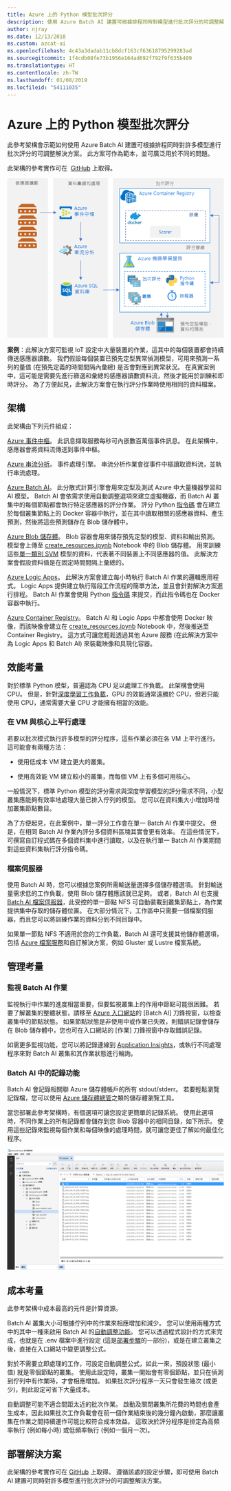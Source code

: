 ```yaml
---
title: Azure 上的 Python 模型批次評分
description: 使用 Azure Batch AI 建置可根據排程同時對模型進行批次評分的可調整解決方案。
author: njray
ms.date: 12/13/2018
ms.custom: azcat-ai
ms.openlocfilehash: 4c43a3dadab11cb8dcf163cf63618795299283ad
ms.sourcegitcommit: 1f4cdb08fe73b1956e164ad692f792f9f635b409
ms.translationtype: HT
ms.contentlocale: zh-TW
ms.lasthandoff: 01/08/2019
ms.locfileid: "54111035"
---
```

# <a name="batch-scoring-of-python-models-on-azure"></a>Azure 上的 Python 模型批次評分

此參考架構會示範如何使用 Azure Batch AI 建置可根據排程同時對許多模型進行批次評分的可調整解決方案。 此方案可作為範本，並可廣泛用於不同的問題。

此架構的參考實作可在  [GitHub][github] 上取得。

![Azure 上的 Python 模型批次評分](./_images/batch-scoring-python.png)

**案例**：此解決方案可監視 IoT 設定中大量裝置的作業，這其中的每個裝置都會持續傳送感應器讀數。 我們假設每個裝置已預先定型異常偵測模型，可用來預測一系列的量值 (在預先定義的時間間隔內彙總) 是否會對應到異常狀況。 在真實案例中，這可能是需要先進行篩選和彙總的感應器讀數資料流，然後才能用於訓練和即時評分。 為了方便起見，此解決方案會在執行評分作業時使用相同的資料檔案。

## <a name="architecture"></a>架構

此架構由下列元件組成：

[Azure 事件中樞][event-hubs]。 此訊息擷取服務每秒可內嵌數百萬個事件訊息。 在此架構中，感應器會將資料流傳送到事件中樞。

[Azure 串流分析][stream-analytics]。 事件處理引擎。 串流分析作業會從事件中樞讀取資料流，並執行串流處理。

[Azure Batch AI][batch-ai]。 此分散式計算引擎會用來定型及測試 Azure 中大量機器學習和 AI 模型。 Batch AI 會依需求使用自動調整選項來建立虛擬機器，而 Batch AI 叢集中的每個節點都會執行特定感應器的評分作業。 評分 Python [指令碼][python-script] 會在建立於每個叢集節點上的 Docker 容器中執行，並在其中讀取相關的感應器資料、產生預測，然後將這些預測儲存在 Blob 儲存體中。

[Azure Blob 儲存體][storage]。 Blob 容器會用來儲存預先定型的模型、資料和輸出預測。 模型會上傳至 [create\_resources.ipynb][create-resources] Notebook 中的 Blob 儲存體。 用來訓練這些[單一類別 SVM][one-class-svm] 模型的資料，代表著不同裝置上不同感應器的值。 此解決方案會假設資料值是在固定時間間隔上彙總的。

[Azure Logic Apps][logic-apps]。 此解決方案會建立每小時執行 Batch AI 作業的邏輯應用程式。 Logic Apps 提供建立執行階段工作流程的簡單方法，並且會針對解決方案進行排程。 Batch AI 作業會使用 Python [指令碼][script] 來提交，而此指令碼也在 Docker 容器中執行。

[Azure Container Registry][acr]。 Batch AI 和 Logic Apps 中都會使用 Docker 映像，而該映像會建立在 [create\_resources.ipynb][create-resources] Notebook 中，然後推送至 Container Registry。 這方式可讓您輕鬆透過其他 Azure 服務 (在此解決方案中為 Logic Apps 和 Batch AI) 來裝載映像和具現化容器。

## <a name="performance-considerations"></a>效能考量

對於標準 Python 模型，普遍認為 CPU 足以處理工作負載。 此架構會使用 CPU。 但是，針對[深度學習工作負載][deep]，GPU 的效能通常遠勝於 CPU，但若只能使用 CPU，通常需要大量 CPU 才能擁有相當的效能。

### <a name="parallelizing-across-vms-vs-cores"></a>在 VM 與核心上平行處理

若要以批次模式執行許多模型的評分程序，這些作業必須在各 VM 上平行進行。 這可能會有兩種方法：

* 使用低成本 VM 建立更大的叢集。

* 使用高效能 VM 建立較小的叢集，而每個 VM 上有多個可用核心。

一般情況下，標準 Python 模型的評分需求與深度學習模型的評分需求不同，小型叢集應能夠有效率地處理大量已排入佇列的模型。 您可以在資料集大小增加時增加叢集節點數目。

為了方便起見，在此案例中，單一評分工作會在單一 Batch AI 作業中提交。 但是，在相同 Batch AI 作業內評分多個資料區塊其實會更有效率。 在這些情況下，可撰寫自訂程式碼在多個資料集中進行讀取，以及在執行單一 Batch AI 作業期間對這些資料集執行評分指令碼。

### <a name="file-servers"></a>檔案伺服器

使用 Batch AI 時，您可以根據您案例所需輸送量選擇多個儲存體選項。 針對輸送量需求低的工作負載，使用 Blob 儲存體應該就已足夠。 或者，Batch AI 也支援 [Batch AI 檔案伺服器][bai-file-server]，此受控的單一節點 NFS 可自動裝載到叢集節點上，為作業提供集中存取的儲存體位置。 在大部分情況下，工作區中只需要一個檔案伺服器，而且您可以將訓練作業的資料分到不同目錄中。

如果單一節點 NFS 不適用於您的工作負載，Batch AI 還可支援其他儲存體選項，包括 [Azure 檔案服務][azure-files]和自訂解決方案，例如 Gluster 或 Lustre 檔案系統。

## <a name="management-considerations"></a>管理考量

### <a name="monitoring-batch-ai-jobs"></a>監視 Batch AI 作業

監視執行中作業的進度相當重要，但要監視叢集上的作用中節點可能很困難。 若要了解叢集的整體狀態，請移至 [Azure 入口網站][portal]的 [Batch AI] 刀鋒視窗，以檢查叢集中的節點狀態。 如果節點狀態是非使用中或作業已失敗，則錯誤記錄會儲存在 Blob 儲存體中，您也可在入口網站的 [作業] 刀鋒視窗中存取錯誤記錄。

如需更多監視功能，您可以將記錄連線到 [Application Insights][ai]，或執行不同處理程序來對 Batch AI 叢集和其作業狀態進行輪詢。

### <a name="logging-in-batch-ai"></a>Batch AI 中的記錄功能

Batch AI 會記錄相關聯 Azure 儲存體帳戶的所有 stdout/stderr。 若要輕鬆瀏覽記錄檔，您可以使用 [Azure 儲存體總管][explorer]之類的儲存體瀏覽工具。

當您部署此參考架構時，有個選項可讓您設定更簡單的記錄系統。 使用此選項時，不同作業上的所有記錄都會儲存到您 Blob 容器中的相同目錄，如下所示。 使用這些記錄來監視每個作業和每個映像的處理時間，就可讓您更佳了解如何最佳化程序。

![Azure 儲存體總管](./_images/batch-scoring-python-monitor.png)

## <a name="cost-considerations"></a>成本考量

此參考架構中成本最高的元件是計算資源。

Batch AI 叢集大小可根據佇列中的作業來相應增加和減少。 您可以使用兩種方式中的其中一種來啟用 Batch AI 的[自動調整功能][automatic-scaling]。 您可以透過程式設計的方式來完成，也就是在 .env 檔案中進行設定 (這是[部署步驟][github]的一部份)，或是在建立叢集之後，直接在入口網站中變更調整公式。

對於不需要立即處理的工作，可設定自動調整公式，如此一來，預設狀態 (最小值) 就是零個節點的叢集。 使用此設定時，叢集一開始會有零個節點，並只在偵測到佇列中有作業時，才會相應增加。 如果批次評分程序一天只會發生幾次 (或更少)，則此設定可省下大量成本。

自動調整可能不適合間距太近的批次作業。 啟動及關閉叢集所花費的時間也會產生成本，因此如果批次工作負載會在前一個作業結束後的幾分鐘內啟動，那麼讓叢集在作業之間持續運作可能比較符合成本效益。 這取決於評分程序是排定為高頻率執行 (例如每小時) 或低頻率執行 (例如一個月一次)。

## <a name="deploy-the-solution"></a>部署解決方案

此架構的參考實作可在 [GitHub][github] 上取得。 遵循該處的設定步驟，即可使用 Batch AI 建置可同時對許多模型進行批次評分的可調整解決方案。

[acr]: /azure/container-registry/container-registry-intro
[ai]: /azure/application-insights/app-insights-overview
[automatic-scaling]: /azure/batch/batch-automatic-scaling
[azure-files]: /azure/storage/files/storage-files-introduction
[batch-ai]: /azure/batch-ai/
[bai-file-server]: /azure/batch-ai/resource-concepts#file-server
[create-resources]: https://github.com/Azure/BatchAIAnomalyDetection/blob/master/create_resources.ipynb
[deep]: /azure/architecture/reference-architectures/ai/batch-scoring-deep-learning
[event-hubs]: /azure/event-hubs/event-hubs-geo-dr
[explorer]: https://azure.microsoft.com/en-us/features/storage-explorer/
[github]: https://github.com/Azure/BatchAIAnomalyDetection
[logic-apps]: /azure/logic-apps/logic-apps-overview
[one-class-svm]: http://scikit-learn.org/stable/modules/generated/sklearn.svm.OneClassSVM.html
[portal]: https://portal.azure.com
[python-script]: https://github.com/Azure/BatchAIAnomalyDetection/blob/master/batchai/predict.py
[script]: https://github.com/Azure/BatchAIAnomalyDetection/blob/master/sched/submit_jobs.py
[storage]: /azure/storage/blobs/storage-blobs-overview
[stream-analytics]: /azure/stream-analytics/
